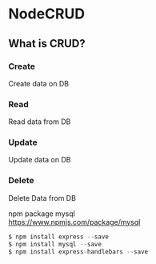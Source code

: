 # NodeCRUD

## What is CRUD?

### Create
Create data on DB  
  
### Read
Read data from DB  
  
### Update
Update data on DB  
  
### Delete
Delete Data from DB  
  

npm package mysql  
https://www.npmjs.com/package/mysql  


```js
$ npm install express --save
$ npm install mysql --save
$ npm install express-handlebars --save
```

